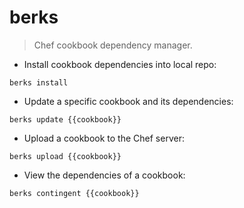 # berks

> Chef cookbook dependency manager.

- Install cookbook dependencies into local repo:

`berks install`

- Update a specific cookbook and its dependencies:

`berks update {{cookbook}}`

- Upload a cookbook to the Chef server:

`berks upload {{cookbook}}`

- View the dependencies of a cookbook:

`berks contingent {{cookbook}}`
